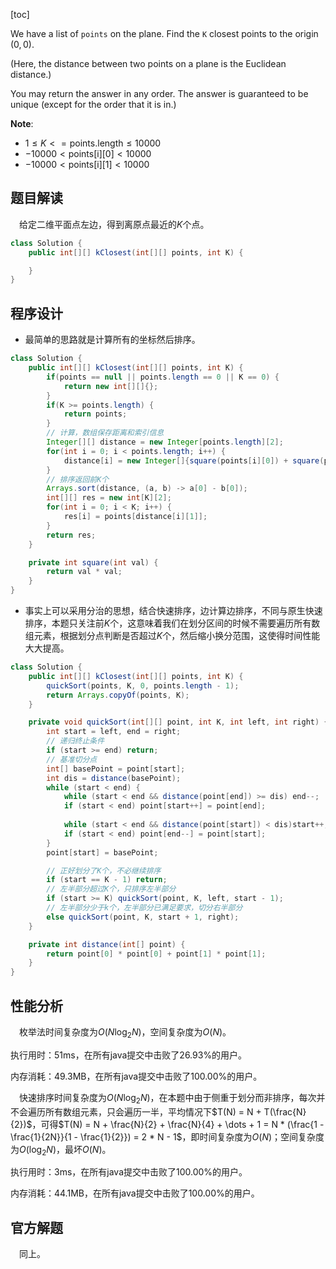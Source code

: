 [toc]

We have a list of `points` on the plane.  Find the `K` closest points to the origin $(0, 0)$.

(Here, the distance between two points on a plane is the Euclidean distance.)

You may return the answer in any order.  The answer is guaranteed to be unique (except for the order that it is in.)



**Note**:

* $1 \le K <= \text{points.length} \le 10000$
* $-10000 < \text{points[i][0]} < 10000$
* $-10000 < \text{points[i][1]} < 10000$



## 题目解读

&emsp;给定二维平面点左边，得到离原点最近的$K$个点。

```java
class Solution {
    public int[][] kClosest(int[][] points, int K) {

    }
}
```

## 程序设计

* 最简单的思路就是计算所有的坐标然后排序。


```java
class Solution {
    public int[][] kClosest(int[][] points, int K) {
        if(points == null || points.length == 0 || K == 0) {
            return new int[][]{};
        }
        if(K >= points.length) {
            return points;
        }
        // 计算，数组保存距离和索引信息
        Integer[][] distance = new Integer[points.length][2];
        for(int i = 0; i < points.length; i++) {
            distance[i] = new Integer[]{square(points[i][0]) + square(points[i][1]), i};
        }
        // 排序返回前K个
        Arrays.sort(distance, (a, b) -> a[0] - b[0]);
        int[][] res = new int[K][2];
        for(int i = 0; i < K; i++) {
            res[i] = points[distance[i][1]];
        }
        return res;
    }

    private int square(int val) {
        return val * val;
    }
}
```

* 事实上可以采用分治的思想，结合快速排序，边计算边排序，不同与原生快速排序，本题只关注前$K$个，这意味着我们在划分区间的时候不需要遍历所有数组元素，根据划分点判断是否超过$K$个，然后缩小换分范围，这使得时间性能大大提高。

```java
class Solution {
    public int[][] kClosest(int[][] points, int K) {
        quickSort(points, K, 0, points.length - 1);
        return Arrays.copyOf(points, K);
    }

    private void quickSort(int[][] point, int K, int left, int right) {
        int start = left, end = right;
        // 递归终止条件
        if (start >= end) return;
        // 基准切分点
        int[] basePoint = point[start];
        int dis = distance(basePoint);
        while (start < end) {
            while (start < end && distance(point[end]) >= dis) end--;
            if (start < end) point[start++] = point[end];
            
            while (start < end && distance(point[start]) < dis)start++;
            if (start < end) point[end--] = point[start];
        }
        point[start] = basePoint;

        // 正好划分了K个，不必继续排序
        if (start == K - 1) return;
        // 左半部分超过K个，只排序左半部分
        if (start >= K) quickSort(point, K, left, start - 1);
        // 左半部分少于k个，左半部分已满足要求，切分右半部分
        else quickSort(point, K, start + 1, right);
    }

    private int distance(int[] point) {
        return point[0] * point[0] + point[1] * point[1];
    }
}
```

## 性能分析

&emsp;枚举法时间复杂度为$O(N\log_2N)$，空间复杂度为$O(N)$。

执行用时：51ms，在所有java提交中击败了26.93%的用户。

内存消耗：49.3MB，在所有java提交中击败了100.00%的用户。

&emsp;快速排序时间复杂度为$O(N\log_2N)$，在本题中由于侧重于划分而非排序，每次并不会遍历所有数组元素，只会遍历一半，平均情况下$T(N) = N + T(\frac{N}{2})$，可得$T(N) = N + \frac{N}{2} + \frac{N}{4} + \dots + 1 = N * (\frac{1 - \frac{1}{2N}}{1 - \frac{1}{2}}) = 2 * N - 1$，即时间复杂度为$O(N)$；空间复杂度为$O(\log_2N)$，最坏$O(N)$。

执行用时：3ms，在所有java提交中击败了100.00%的用户。

内存消耗：44.1MB，在所有java提交中击败了100.00%的用户。

## 官方解题

&emsp;同上。
